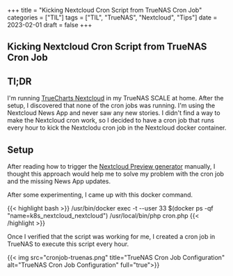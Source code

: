 +++
title = "Kicking Nextcloud Cron Script from TrueNAS Cron Job"
categories = ["TIL"]
tags = ["TIL", "TrueNAS", "Nextcloud", "Tips"]
date = 2023-02-01
draft = false
+++

## Kicking Nextcloud Cron Script from TrueNAS Cron Job

## Tl;DR

I'm running [TrueCharts Nextcloud](https://truecharts.org/charts/stable/nextcloud/) in my TrueNAS SCALE at home. After the setup, I discovered that none of the cron jobs was running. I'm using the Nextcloud News App and never saw any new stories. I didn't find a way to make the Nextcloud cron work, so I decided to have a cron job that runs every hour to kick the Nextclodu cron job in the Nextcloud docker container.

## Setup

After reading how to trigger the [Nextcloud Preview generator](https://www.truenas.com/community/threads/nextcloud-preview-generator.96870/) manually, I thought this approach would help me to solve my problem with the cron job and the missing News App updates.

After some experimenting, I came up with this docker command.

{{< highlight bash >}}
/usr/bin/docker exec -t --user 33 $(docker ps -qf "name=k8s_nextcloud_nextcloud") /usr/local/bin/php cron.php
{{< /highlight >}}

Once I verified that the script was working for me, I created a cron job in TrueNAS to execute this script every hour.

{{< img src="cronjob-truenas.png" title="TrueNAS Cron Job Configuration" alt="TrueNAS Cron Job Configuration" full="true">}}
